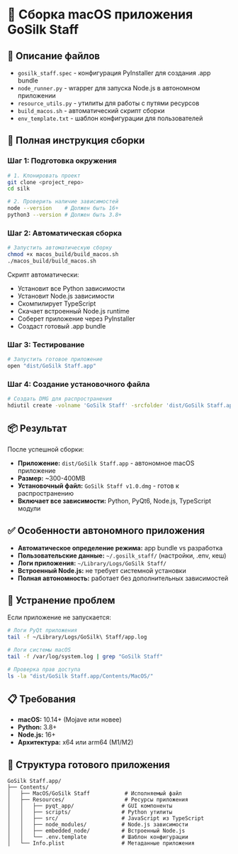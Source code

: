 # 🍎 Сборка macOS приложения GoSilk Staff

## 📁 Описание файлов

- `gosilk_staff.spec` - конфигурация PyInstaller для создания .app bundle
- `node_runner.py` - wrapper для запуска Node.js в автономном приложении
- `resource_utils.py` - утилиты для работы с путями ресурсов
- `build_macos.sh` - автоматический скрипт сборки
- `env_template.txt` - шаблон конфигурации для пользователей

## 🚀 Полная инструкция сборки

### Шаг 1: Подготовка окружения

```bash
# 1. Клонировать проект
git clone <project_repo>
cd silk

# 2. Проверить наличие зависимостей
node --version    # Должен быть 16+
python3 --version # Должен быть 3.8+
```

### Шаг 2: Автоматическая сборка

```bash
# Запустить автоматическую сборку  
chmod +x macos_build/build_macos.sh
./macos_build/build_macos.sh
```

Скрипт автоматически:
- Установит все Python зависимости
- Установит Node.js зависимости
- Скомпилирует TypeScript
- Скачает встроенный Node.js runtime
- Соберет приложение через PyInstaller
- Создаст готовый .app bundle

### Шаг 3: Тестирование

```bash
# Запустить готовое приложение
open "dist/GoSilk Staff.app"
```

### Шаг 4: Создание установочного файла

```bash
# Создать DMG для распространения
hdiutil create -volname 'GoSilk Staff' -srcfolder 'dist/GoSilk Staff.app' -ov -format UDZO 'GoSilk Staff v1.0.dmg'
```

## 📦 Результат

После успешной сборки:
- **Приложение:** `dist/GoSilk Staff.app` - автономное macOS приложение
- **Размер:** ~300-400MB
- **Установочный файл:** `GoSilk Staff v1.0.dmg` - готов к распространению
- **Включает все зависимости:** Python, PyQt6, Node.js, TypeScript модули

## ✅ Особенности автономного приложения

- **Автоматическое определение режима:** app bundle vs разработка
- **Пользовательские данные:** `~/.gosilk_staff/` (настройки, .env, кеш)
- **Логи приложения:** `~/Library/Logs/GoSilk Staff/`
- **Встроенный Node.js:** не требует системной установки
- **Полная автономность:** работает без дополнительных зависимостей

## 🔧 Устранение проблем

Если приложение не запускается:

```bash
# Логи PyQt приложения
tail -f ~/Library/Logs/GoSilk\ Staff/app.log

# Логи системы macOS
tail -f /var/log/system.log | grep "GoSilk Staff"

# Проверка прав доступа
ls -la "dist/GoSilk Staff.app/Contents/MacOS/"
```

## 📋 Требования

- **macOS:** 10.14+ (Mojave или новее)
- **Python:** 3.8+
- **Node.js:** 16+
- **Архитектура:** x64 или arm64 (M1/M2)

## 🎯 Структура готового приложения

```
GoSilk Staff.app/
├── Contents/
│   ├── MacOS/GoSilk Staff           # Исполняемый файл
│   ├── Resources/                   # Ресурсы приложения
│   │   ├── pyqt_app/               # GUI компоненты
│   │   ├── scripts/                # Python утилиты
│   │   ├── src/                    # JavaScript из TypeScript
│   │   ├── node_modules/           # Node.js зависимости
│   │   ├── embedded_node/          # Встроенный Node.js
│   │   └── .env.template           # Шаблон конфигурации
│   └── Info.plist                  # Метаданные приложения
``` 